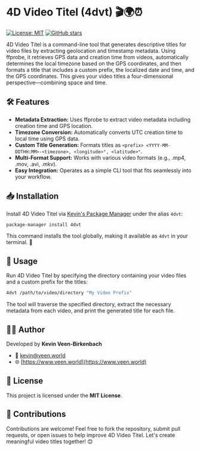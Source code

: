 # 4D Video Titel (4dvt) 🎬🌍⏰

[![License: MIT](https://img.shields.io/badge/License-MIT-yellow.svg)](LICENSE) [![GitHub stars](https://img.shields.io/github/stars/kevinveenbirkenbach/4dvt.svg?style=social)](https://github.com/kevinveenbirkenbach/4dvt/stargazers)

4D Video Titel is a command-line tool that generates descriptive titles for video files by extracting geolocation and timestamp metadata. Using ffprobe, it retrieves GPS data and creation time from videos, automatically determines the local timezone based on the GPS coordinates, and then formats a title that includes a custom prefix, the localized date and time, and the GPS coordinates. This gives your video titles a four-dimensional perspective—combining space and time.

## 🛠 Features

- **Metadata Extraction:** Uses ffprobe to extract video metadata including creation time and GPS location.
- **Timezone Conversion:** Automatically converts UTC creation time to local time using GPS data.
- **Custom Title Generation:** Formats titles as `<prefix> <YYYY-MM-DDTHH:MM>-<timezone>, <longitude>°, <latitude>°`.
- **Multi-Format Support:** Works with various video formats (e.g., .mp4, .mov, .avi, .mkv).
- **Easy Integration:** Operates as a simple CLI tool that fits seamlessly into your workflow.

## 📥 Installation

Install 4D Video Titel via [Kevin's Package Manager](https://github.com/kevinveenbirkenbach/package-manager) under the alias `4dvt`:

```bash
package-manager install 4dvt
```

This command installs the tool globally, making it available as `4dvt` in your terminal. 🚀

## 🚀 Usage

Run 4D Video Titel by specifying the directory containing your video files and a custom prefix for the titles:

```bash
4dvt /path/to/video/directory "My Video Prefix"
```

The tool will traverse the specified directory, extract the necessary metadata from each video, and print the generated title for each file.

## 🧑‍💻 Author

Developed by **Kevin Veen-Birkenbach**  
- 📧 [kevin@veen.world](mailto:kevin@veen.world)  
- 🌐 [https://www.veen.world](https://www.veen.world)

## 📜 License

This project is licensed under the **MIT License**.

## 🤝 Contributions

Contributions are welcome! Feel free to fork the repository, submit pull requests, or open issues to help improve 4D Video Titel. Let's create meaningful video titles together! 😊
